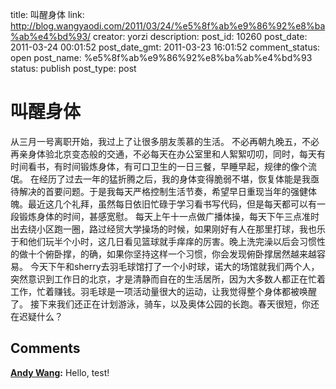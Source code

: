 title: 叫醒身体
link: http://blog.wangyaodi.com/2011/03/24/%e5%8f%ab%e9%86%92%e8%ba%ab%e4%bd%93/
creator: yorzi
description: 
post_id: 10260
post_date: 2011-03-24 00:01:52
post_date_gmt: 2011-03-23 16:01:52
comment_status: open
post_name: %e5%8f%ab%e9%86%92%e8%ba%ab%e4%bd%93
status: publish
post_type: post

# 叫醒身体

从三月一号离职开始，我过上了让很多朋友羡慕的生活。 不必再朝九晚五，不必再亲身体验北京变态般的交通，不必每天在办公室里和人絮絮叨叨，同时，每天有时间看书，有时间锻炼身体，有可口卫生的一日三餐，早睡早起，规律的像个流氓。 在经历了过去一年的猛折腾之后，我的身体变得脆弱不堪，恢复体能是我亟待解决的首要问题。于是我每天严格控制生活节奏，希望早日重现当年的强健体魄。最近这几个礼拜，虽然每日依旧忙碌于学习看书写代码，但是每天都可以有一段锻炼身体的时间，甚感宽慰。 每天上午十一点做广播体操，每天下午三点准时出去绕小区跑一圈，路过经贸大学操场的时候，如果刚好有人在那里打球，我也乐于和他们玩半个小时，这几日看见篮球就手痒痒的厉害。晚上洗完澡以后会习惯性的做十个俯卧撑，的确，如果你坚持这样一个习惯，你会发现俯卧撑居然越来越容易。 今天下午和sherry去羽毛球馆打了一个小时球，诺大的场馆就我们两个人，突然意识到工作日的北京，才是清静而自在的生活居所，因为大多数人都正在忙着工作，忙着赚钱。羽毛球是一项活动量很大的运动，让我觉得整个身体都被唤醒了。 接下来我们还正在计划游泳，骑车，以及奥体公园的长跑。春天很短，你还在迟疑什么？

## Comments

**[Andy Wang](#763 "2012-04-01 16:57:27"):** Hello, test!


